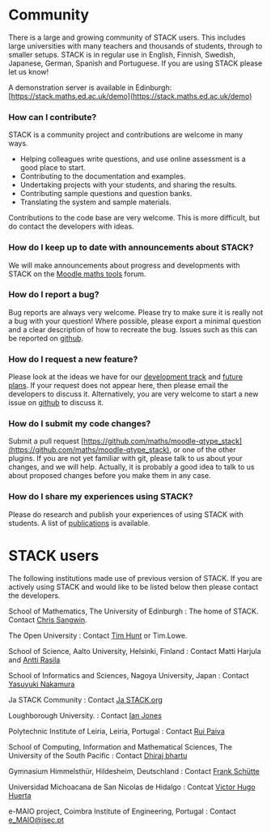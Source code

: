 # Community

There is a large and growing community of STACK users.  This includes large universities with many teachers and thousands of students, through to smaller setups.  STACK is in regular use in English, Finnish, Swedish, Japanese, German, Spanish and Portuguese.  If you are using STACK please let us know!

A demonstration server is available in Edinburgh:  [https://stack.maths.ed.ac.uk/demo](https://stack.maths.ed.ac.uk/demo)

### How can I contribute?

STACK is a community project and contributions are welcome in many ways.

* Helping colleagues write questions, and use online assessment is a good place to start.
* Contributing to the documentation and examples.
* Undertaking projects with your students, and sharing the results.
* Contributing sample questions and question banks.
* Translating the system and sample materials.

Contributions to the code base are very welcome.  This is more difficult, but do contact the developers with ideas.

### How do I keep up to date with announcements about STACK?

We will make announcements about progress and developments with STACK on the [Moodle maths tools](http://moodle.org/mod/forum/view.php?id=752) forum.

### How do I report a bug?

Bug reports are always very welcome.  Please try to make sure it is really not a bug with your question!  Where possible, please export a minimal question and a clear description of how to recreate the bug.  Issues such as this can be reported on [github](http://github.com/maths/moodle-qtype_stack/issues).

### How do I request a new feature?

Please look at the ideas we have for our [development track](../Developer/Development_track.md) and [future plans](../Developer/Future_plans.md).  If your request does not appear here, then please email the developers to discuss it.  Alternatively, you are very welcome to start a new issue on [github](http://github.com/maths/moodle-qtype_stack/issues) to discuss it.

### How do I submit my code changes?

Submit a pull request [https://github.com/maths/moodle-qtype_stack](https://github.com/maths/moodle-qtype_stack), or one of the other plugins. If you are not yet familiar with git, please talk to us about your changes, and we will help. Actually, it is probably a good idea to talk to us about proposed changes before you make them in any case.

### How do I share my experiences using STACK?

Please do research and publish your experiences of using STACK with students.  A list of [publications](Publications.md) is available.

# STACK users

The following institutions made use of previous version of STACK.  If you are actively using STACK and would like to be listed below then please contact the developers.

School of Mathematics, The University of Edinburgh
: The home of STACK. Contact [Chris Sangwin](mailto:c.j.sangwin@ed.ac.uk).

The Open University
: Contact [Tim Hunt](mailto:t.j.hunt@open.ac.uk) or Tim.Lowe.

School of Science, Aalto University, Helsinki, Finland
: Contact Matti Harjula and [Antti Rasila](http://math.tkk.fi/en/research/matta/)

School of Informatics and Sciences, Nagoya University, Japan
: Contact [Yasuyuki Nakamura](mailto:nakamura@nagoya-u.jp)

Ja STACK Community
: Contact [Ja STACK.org](http://ja-stack.org/)

Loughborough University.
: Contact [Ian Jones](mailto:I.Jones@lboro.ac.uk)

Polytechnic Institute of Leiria, Leiria, Portugal
: Contact [Rui Paiva](mailto:rui.paiva@estg.ipleiria.pt)

School of Computing, Information and Mathematical Sciences, The University of the South Pacific
: Contact [Dhiraj bhartu](mailto:dhiraj.bhartu@usp.ac.fj)

Gymnasium Himmelsthür, Hildesheim, Deutschland
: Contact [Frank Schütte](mailto:fschuett@gymnasium-himmelsthuer.de)

Universidad Michoacana de San Nicolas de Hidalgo
: Contcat [Victor Hugo Huerta](mailto:v2hugo@gmail.com)

e-MAIO project, Coimbra Institute of Engineering, Portugal
: Contact [e_MAIO@isec.pt](mailto:e_MAIO@isec.pt)
